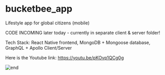 # bucketbee_app

Lifestyle app for global citizens (mobile) 

CODE INCOMING later today - currently in separate client & server folder! 

Tech Stack: React Native frontend, MongoDB + Mongoose database, GraphQL + Apollo Client/Server

Here is the Youtube link: https://youtu.be/pKOvp1QCg0g

![end](https://user-images.githubusercontent.com/59074533/110655751-3ac63a80-81b7-11eb-9cea-6651525d7322.png)

